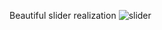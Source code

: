 Beautiful slider realization
![slider](https://user-images.githubusercontent.com/86054371/127653945-9844e2f9-7370-4fe2-aa6c-97ae6dc5dde4.png)
